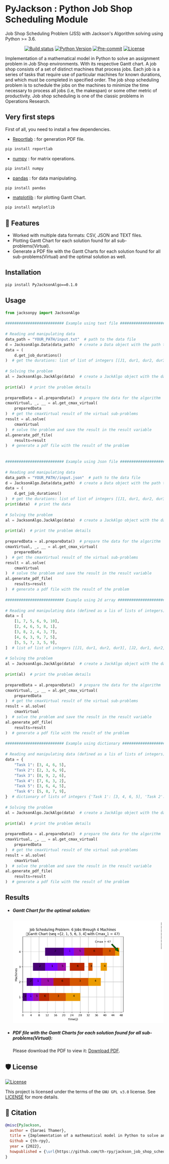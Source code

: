 # PyJackson : Python Job Shop Scheduling Module

Job Shop Scheduling Problem (JSS) with Jackson's Algorithm solving using Python >= 3.6.

<div align="center">

[![Build status](https://github.com/th-rpy/jackson_job_shop_scheduling/workflows/build/badge.svg?branch=master&event=push)](https://github.com/th-rpy/jackson_job_shop_scheduling/actions?query=workflow%3Abuild)
[![Python Version](https://img.shields.io/pypi/pyversions/jackson_job_shop_scheduling.svg)](https://test.pypi.org/project/PyJackson/1.3.0/)
[![Pre-commit](https://img.shields.io/badge/pre--commit-enabled-brightgreen?logo=pre-commit&logoColor=white)](https://github.com/th-rpy/jackson_job_shop_scheduling/blob/master/.pre-commit-config.yaml)
[![License](https://img.shields.io/github/license/th-rpy/jackson_job_shop_scheduling)](https://github.com/th-rpy/jackson_job_shop_scheduling/blob/master/LICENSE)

</div>

<p>
Implementation of a mathematical model in Python to solve an assignment problem in Job Shop environments. With its respective Gantt chart.
A job shop consists of a set of distinct machines that process jobs. Each job is a series of tasks that require use of particular machines for known durations, and which must be completed in specified order. The job shop scheduling problem is to schedule the jobs on the machines to minimize the time necessary to process all jobs (i.e, the makespan) or some other metric of productivity. Job shop scheduling is one of the classic problems in Operations Research.
</p>

## Very first steps

First of all, you need to install a few dependencies.

- [Reportlab](https://pypi.org/project/reportlab/) : for generation PDF file.

```bash
pip install reportlab
```

- [numpy](https://pypi.org/project/numpy/) : for matrix operations.

```bash
pip install numpy
```

- [pandas](https://pypi.org/project/pandas/) : for data manipulating.

```bash
pip install pandas
```

- [matplotlib](https://pypi.org/project/matplotlib/) : for plotting Gantt Chart.

```bash
pip install matplotlib
```

## 🚀 Features

- Worked with multiple data formats: CSV, JSON and TEXT files.
- Plotting Gantt Chart for each solution found for all sub-problems(Virtual).
- Generate a PDF file with the Gantt Charts for each solution found for all sub-problems(Virtual) and the optimal solution as well.

## Installation

```bash
pip install PyJacksonAlgo==0.1.0
```

## Usage

```python
from jacksonpy import JacksonAlgo

########################## Example using text file ##########################

# Reading and manipulating data
data_path = "YOUR_PATH/input.txt"  # path to the data file
d = JacksonAlgo.Data(data_path)  # create a Data object with the path to the data file
data = (
    d.get_job_durations()
)  # get the durations: list of list of integers [[J1, dur1, dur2, dur3], [J2, dur1, dur2, dur3] ...]

# Solving the problem
al = JacksonAlgo.JackAlgo(data)  # create a JackAlgo object with the data

print(al)  # print the problem details

preparedData = al.prepareData()  # prepare the data for the algorithm
cmaxVirtual, _, __ = al.get_cmax_virtual(
    preparedData
)  # get the cmaxVirtual result of the virtual sub-problems
result = al.solve(
    cmaxVirtual
)  # solve the problem and save the result in the result variable
al.generate_pdf_file(
    results=result
)  # generate a pdf file with the result of the problem


########################## Example using Json file ##########################

# Reading and manipulating data
data_path = "YOUR_PATH//input.json"  # path to the data file
d = JacksonAlgo.Data(data_path)  # create a Data object with the path to the data file
data = (
    d.get_job_durations()
)  # get the durations: list of list of integers [[J1, dur1, dur2, dur3], [J2, dur1, dur2, dur3] ...]
print(data)  # print the data

# Solving the problem
al = JacksonAlgo.JackAlgo(data)  # create a JackAlgo object with the data

print(al)  # print the problem details

preparedData = al.prepareData()  # prepare the data for the algorithm
cmaxVirtual, _, __ = al.get_cmax_virtual(
    preparedData
)  # get the cmaxVirtual result of the virtual sub-problems
result = al.solve(
    cmaxVirtual
)  # solve the problem and save the result in the result variable
al.generate_pdf_file(
    results=result
)  # generate a pdf file with the result of the problem

########################## Example using 2d array ##########################

# Reading and manipulating data (defined as a lis of lists of integers)
data = [
    [1, 7, 5, 6, 9, 10],
    [2, 4, 6, 5, 8, 1],
    [3, 8, 2, 4, 3, 7],
    [4, 6, 3, 9, 7, 5],
    [5, 5, 7, 3, 5, 9],
]  # list of list of integers [[J1, dur1, dur2, dur3], [J2, dur1, dur2, dur3] ...]

# Solving the problem
al = JacksonAlgo.JackAlgo(data)  # create a JackAlgo object with the data

print(al)  # print the problem details

preparedData = al.prepareData()  # prepare the data for the algorithm
cmaxVirtual, _, __ = al.get_cmax_virtual(
    preparedData
)  # get the cmaxVirtual result of the virtual sub-problems
result = al.solve(
    cmaxVirtual
)  # solve the problem and save the result in the result variable
al.generate_pdf_file(
    results=result
)  # generate a pdf file with the result of the problem

########################## Example using dictionary ##########################

# Reading and manipulating data (defined as a lis of lists of integers)
data = {
    "Task 1": [3, 4, 6, 5],
    "Task 2": [2, 3, 6, 9],
    "Task 3": [8, 9, 2, 6],
    "Task 4": [7, 6, 3, 2],
    "Task 5": [3, 6, 4, 5],
    "Task 6": [5, 8, 7, 9],
}  # dictionary of lists of integers {'Task 1': [3, 4, 6, 5], 'Task 2': [2, 3, 6, 9], ...}

# Solving the problem
al = JacksonAlgo.JackAlgo(data)  # create a JackAlgo object with the data

print(al)  # print the problem details

preparedData = al.prepareData()  # prepare the data for the algorithm
cmaxVirtual, _, __ = al.get_cmax_virtual(
    preparedData
)  # get the cmaxVirtual result of the virtual sub-problems
result = al.solve(
    cmaxVirtual
)  # solve the problem and save the result in the result variable
al.generate_pdf_file(
    results=result
)  # generate a pdf file with the result of the problem
```

## Results

- <h5>Gantt Chart for the optimal solution:</h5>
  <img alt="" title="Gantt Diagram" src="https://github.com/th-rpy/jackson_job_shop_scheduling/raw/main/example/output/ImagesOutput/Gantt_Chart_virtual1_cmax_47.png"/>

- <h5>PDF file with the Gantt Charts for each solution found for all sub-problems(Virtual):</h5>
    <p>Please download the PDF to view it: <a href="https://github.com/th-rpy/jackson_job_shop_scheduling/blob/main/example/output/Algo_Cds_Output.pdf">Download PDF</a>.</p>

## 🛡 License

[![License](https://img.shields.io/github/license/th-rpy/jackson_job_shop_scheduling)](https://github.com/th-rpy/jackson_job_shop_scheduling/blob/master/LICENSE)

This project is licensed under the terms of the `GNU GPL v3.0` license. See [LICENSE](https://github.com/th-rpy/jackson_job_shop_scheduling/blob/master/LICENSE) for more details.

## 📃 Citation

```bibtex
@misc{PyJackson,
  author = {Saraei Thamer},
  title = {Implementation of a mathematical model in Python to solve an assignment problem in Job Shop environments. With its respective Gantt chart.},
  Github = {th-rpy},
  year = {2022},
  howpublished = {\url{https://github.com/th-rpy/jackson_job_shop_scheduling}}
}
```
